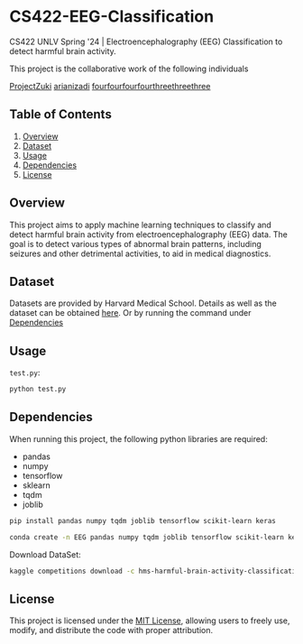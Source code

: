 # CS422-EEG-Classification

CS422 UNLV Spring '24 | Electroencephalography (EEG) Classification to detect harmful brain activity.

This project is the collaborative work of the following individuals


[ProjectZuki](https://github.com/ProjectZuki)
[arianizadi](https://github.com/arianizadi)
[fourfourfourfourthreethreethree](https://github.com/fourfourfourfourthreethreethree)

## Table of Contents

1. [Overview](#overview)
2. [Dataset](#dataset)
3. [Usage](#usage)
4. [Dependencies](#dependencies)
5. [License](#license)

## Overview

This project aims to apply machine learning techniques to classify and detect harmful brain activity from electroencephalography (EEG) data. The goal is to detect various types of abnormal brain patterns, including seizures and other detrimental activities, to aid in medical diagnostics.

## Dataset

Datasets are provided by Harvard Medical School. Details as well as the dataset can be obtained [here](https://www.kaggle.com/competitions/hms-harmful-brain-activity-classification/data).
Or by running the command under [Dependencies](#dependencies)

## Usage
`test.py`: 
```bash
python test.py
```

## Dependencies
When running this project, the following python libraries are required:
- pandas
- numpy
- tensorflow
- sklearn
- tqdm
- joblib

```bash
pip install pandas numpy tqdm joblib tensorflow scikit-learn keras
```

```bash
conda create -n EEG pandas numpy tqdm joblib tensorflow scikit-learn keras
```

Download DataSet:
```bash
kaggle competitions download -c hms-harmful-brain-activity-classification
```

## License

This project is licensed under the [MIT License](LICENSE), allowing users to freely use, modify, and distribute the code with proper attribution.
